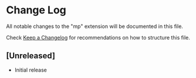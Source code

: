 # Change Log
All notable changes to the "mp" extension will be documented in this file.

Check [Keep a Changelog](http://keepachangelog.com/) for recommendations on how to structure this file.

## [Unreleased]
- Initial release
